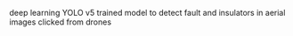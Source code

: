 deep learning YOLO v5 trained model to detect fault and insulators in aerial images clicked from drones

